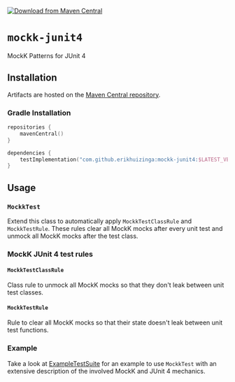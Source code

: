 [![Download from Maven Central](https://img.shields.io/badge/dynamic/xml?color=brightgreen&label=Maven%20Central&prefix=com.github.erikhuizinga:mockk-junit4:&query=.%2F%2Flatest&url=https%3A%2F%2Frepo1.maven.org%2Fmaven2%2Fcom%2Fgithub%2Ferikhuizinga%2Fmockk-junit4%2Fmaven-metadata.xml)](https://search.maven.org/artifact/com.github.erikhuizinga/mockk-junit4)

# `mockk-junit4`

MockK Patterns for JUnit 4

## Installation

Artifacts are hosted on the [Maven Central repository](https://search.maven.org/artifact/com.github.erikhuizinga/mockk-junit4).

### Gradle Installation

```kotlin
repositories {
    mavenCentral()
}

dependencies {
    testImplementation("com.github.erikhuizinga:mockk-junit4:$LATEST_VERSION")
}
```

## Usage

### `MockkTest`

Extend this class to automatically apply `MockkTestClassRule` and `MockkTestRule`.
These rules clear all MockK mocks after every unit test and unmock all MockK mocks after the test class.

### MockK JUnit 4 test rules

#### `MockkTestClassRule`

Class rule to unmock all MockK mocks so that they don't leak between unit test classes.

#### `MockkTestRule`

Rule to clear all MockK mocks so that their state doesn't leak between unit test functions.

### Example

Take a look at [ExampleTestSuite](src/test/kotlin/com/github/erikhuizinga/mockk/junit4/example/ExampleTestSuite.kt) for an example to use `MockkTest` with an extensive description of the involved MockK and JUnit 4 mechanics.
